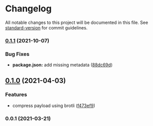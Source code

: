 # Changelog

All notable changes to this project will be documented in this file. See [standard-version](https://github.com/conventional-changelog/standard-version) for commit guidelines.

### [0.1.1](https://github.com/microlinkhq/function/compare/v0.1.0...v0.1.1) (2021-10-07)


### Bug Fixes

* **package.json:** add missing metadata ([88dc69d](https://github.com/microlinkhq/function/commit/88dc69da86488bb1b47516e7f5d6da16881a05d2))

## [0.1.0](https://github.com/microlink/microlink-function/compare/v0.0.1...v0.1.0) (2021-04-03)


### Features

* compress payload using brotli ([f473ef9](https://github.com/microlink/microlink-function/commit/f473ef9b6d1292a5835b45f65d7d2ccf2086ec78))

### 0.0.1 (2021-03-21)
